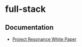 # full-stack

## Documentation

- [Project Resonance White Paper](docs/project-resonance-white-paper.md)
